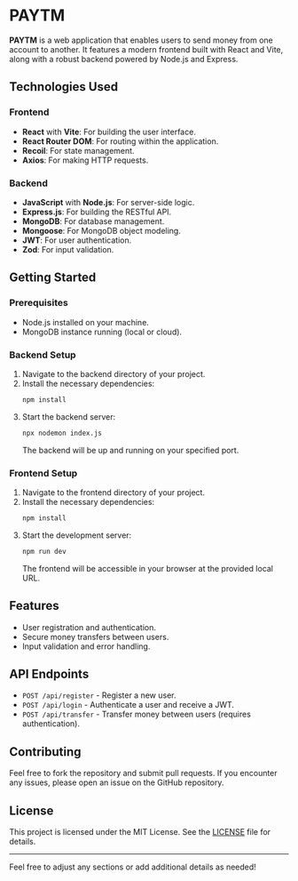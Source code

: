 # PAYTM

**PAYTM** is a web application that enables users to send money from one account to another. It features a modern frontend built with React and Vite, along with a robust backend powered by Node.js and Express. 

## Technologies Used

### Frontend
- **React** with **Vite**: For building the user interface.
- **React Router DOM**: For routing within the application.
- **Recoil**: For state management.
- **Axios**: For making HTTP requests.

### Backend
- **JavaScript** with **Node.js**: For server-side logic.
- **Express.js**: For building the RESTful API.
- **MongoDB**: For database management.
- **Mongoose**: For MongoDB object modeling.
- **JWT**: For user authentication.
- **Zod**: For input validation.

## Getting Started

### Prerequisites
- Node.js installed on your machine.
- MongoDB instance running (local or cloud).

### Backend Setup

1. Navigate to the backend directory of your project.
2. Install the necessary dependencies:
   ```bash
   npm install
   ```
3. Start the backend server:
   ```bash
   npx nodemon index.js
   ```
   The backend will be up and running on your specified port.

### Frontend Setup

1. Navigate to the frontend directory of your project.
2. Install the necessary dependencies:
   ```bash
   npm install
   ```
3. Start the development server:
   ```bash
   npm run dev
   ```
   The frontend will be accessible in your browser at the provided local URL.

## Features
- User registration and authentication.
- Secure money transfers between users.
- Input validation and error handling.

## API Endpoints

- `POST /api/register` - Register a new user.
- `POST /api/login` - Authenticate a user and receive a JWT.
- `POST /api/transfer` - Transfer money between users (requires authentication).

## Contributing

Feel free to fork the repository and submit pull requests. If you encounter any issues, please open an issue on the GitHub repository.

## License

This project is licensed under the MIT License. See the [LICENSE](LICENSE) file for details.

---

Feel free to adjust any sections or add additional details as needed!